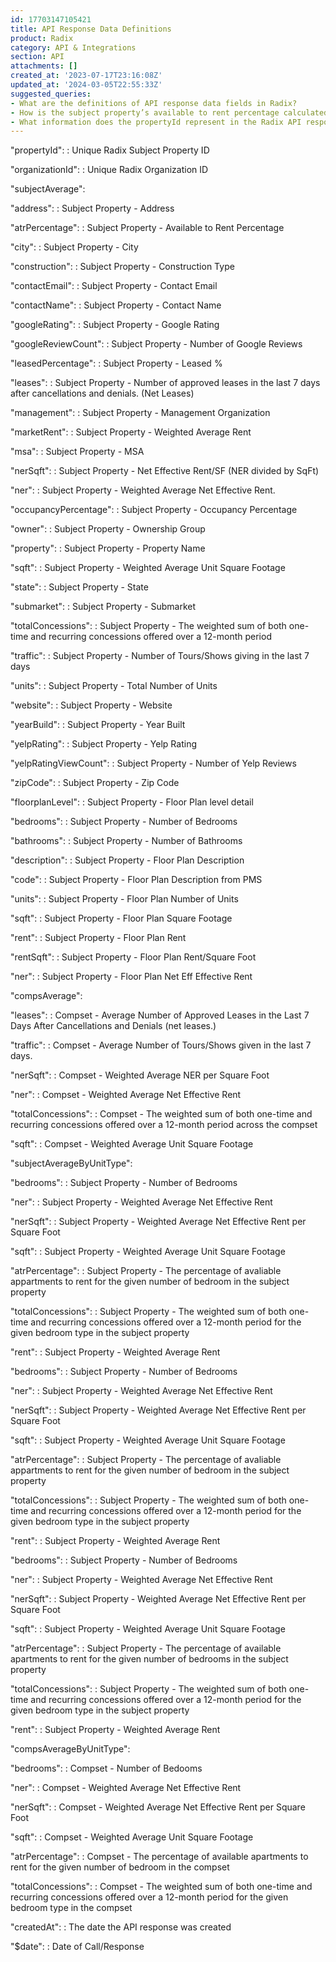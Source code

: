 ```yaml
---
id: 17703147105421
title: API Response Data Definitions
product: Radix
category: API & Integrations
section: API
attachments: []
created_at: '2023-07-17T23:16:08Z'
updated_at: '2024-03-05T22:55:33Z'
suggested_queries:
- What are the definitions of API response data fields in Radix?
- How is the subject property’s available to rent percentage calculated in Radix?
- What information does the propertyId represent in the Radix API response?
---
```

"propertyId":
:   Unique Radix Subject Property ID

"organizationId":
:   Unique Radix Organization ID

"subjectAverage":

"address":
:   Subject Property - Address

"atrPercentage":
:   Subject Property - Available to Rent Percentage

"city":
:   Subject Property - City

"construction":
:   Subject Property - Construction Type

"contactEmail":
:   Subject Property - Contact Email

"contactName":
:   Subject Property - Contact Name

"googleRating":
:   Subject Property - Google Rating

"googleReviewCount":
:   Subject Property - Number of Google Reviews

"leasedPercentage":
:   Subject Property - Leased %

"leases":
:   Subject Property - Number of approved leases in the last 7 days after cancellations and denials. (Net Leases)

"management":
:   Subject Property - Management Organization

"marketRent":
:   Subject Property - Weighted Average Rent

"msa":
:   Subject Property - MSA

"nerSqft":
:   Subject Property - Net Effective Rent/SF (NER divided by SqFt)

"ner":
:   Subject Property - Weighted Average Net Effective Rent.

"occupancyPercentage":
:   Subject Property - Occupancy Percentage

"owner":
:   Subject Property - Ownership Group

"property":
:   Subject Property - Property Name

"sqft":
:   Subject Property - Weighted Average Unit Square Footage

"state":
:   Subject Property - State

"submarket":
:   Subject Property - Submarket

"totalConcessions":
:   Subject Property - The weighted sum of both one-time and recurring concessions offered over a 12-month period

"traffic":
:   Subject Property - Number of Tours/Shows giving in the last 7 days

"units":
:   Subject Property - Total Number of Units

"website":
:   Subject Property - Website

"yearBuild":
:   Subject Property - Year Built

"yelpRating":
:   Subject Property - Yelp Rating

"yelpRatingViewCount":
:   Subject Property - Number of Yelp Reviews

"zipCode":
:   Subject Property - Zip Code

"floorplanLevel":
:   Subject Property - Floor Plan level detail

"bedrooms":
:   Subject Property - Number of Bedrooms

"bathrooms":
:   Subject Property - Number of Bathrooms

"description":
:   Subject Property - Floor Plan Description

"code":
:   Subject Property - Floor Plan Description from PMS

"units":
:   Subject Property - Floor Plan Number of Units

"sqft":
:   Subject Property - Floor Plan Square Footage

"rent":
:   Subject Property - Floor Plan Rent

"rentSqft":
:   Subject Property - Floor Plan Rent/Square Foot

"ner":
:   Subject Property - Floor Plan Net Eff Effective Rent

"compsAverage":

"leases":
:   Compset - Average Number of Approved Leases in the Last 7 Days After Cancellations and Denials (net leases.)

"traffic":
:   Compset - Average Number of Tours/Shows given in the last 7 days.

"nerSqft":
:   Compset - Weighted Average NER per Square Foot

"ner":
:   Compset - Weighted Average Net Effective Rent

"totalConcessions":
:   Compset - The weighted sum of both one-time and recurring concessions offered over a 12-month period across the compset

"sqft":
:   Compset - Weighted Average Unit Square Footage

"subjectAverageByUnitType":

"bedrooms":
:   Subject Property - Number of Bedrooms

"ner":
:   Subject Property - Weighted Average Net Effective Rent

"nerSqft":
:   Subject Property - Weighted Average Net Effective Rent per Square Foot

"sqft":
:   Subject Property - Weighted Average Unit Square Footage

"atrPercentage":
:   Subject Property - The percentage of avaliable appartments to rent for the given number of bedroom in the subject property

"totalConcessions":
:   Subject Property - The weighted sum of both one-time and recurring concessions offered over a 12-month period for the given bedroom type in the subject property

"rent":
:   Subject Property - Weighted Average Rent

"bedrooms":
:   Subject Property - Number of Bedrooms

"ner":
:   Subject Property - Weighted Average Net Effective Rent

"nerSqft":
:   Subject Property - Weighted Average Net Effective Rent per Square Foot

"sqft":
:   Subject Property - Weighted Average Unit Square Footage

"atrPercentage":
:   Subject Property - The percentage of avaliable appartments to rent for the given number of bedroom in the subject property

"totalConcessions":
:   Subject Property - The weighted sum of both one-time and recurring concessions offered over a 12-month period for the given bedroom type in the subject property

"rent":
:   Subject Property - Weighted Average Rent

"bedrooms":
:   Subject Property - Number of Bedrooms

"ner":
:   Subject Property - Weighted Average Net Effective Rent

"nerSqft":
:   Subject Property - Weighted Average Net Effective Rent per Square Foot

"sqft":
:   Subject Property - Weighted Average Unit Square Footage

"atrPercentage":
:   Subject Property - The percentage of available apartments to rent for the given number of bedrooms in the subject property

"totalConcessions":
:   Subject Property - The weighted sum of both one-time and recurring concessions offered over a 12-month period for the given bedroom type in the subject property

"rent":
:   Subject Property - Weighted Average Rent

"compsAverageByUnitType":

"bedrooms":
:   Compset - Number of Bedooms

"ner":
:   Compset - Weighted Average Net Effective Rent

"nerSqft":
:   Compset - Weighted Average Net Effective Rent per Square Foot

"sqft":
:   Compset - Weighted Average Unit Square Footage

"atrPercentage":
:   Compset - The percentage of available apartments to rent for the given number of bedroom in the compset

"totalConcessions":
:   Compset - The weighted sum of both one-time and recurring concessions offered over a 12-month period for the given bedroom type in the compset

"createdAt":
:   The date the API response was created

"$date":
:   Date of Call/Response
